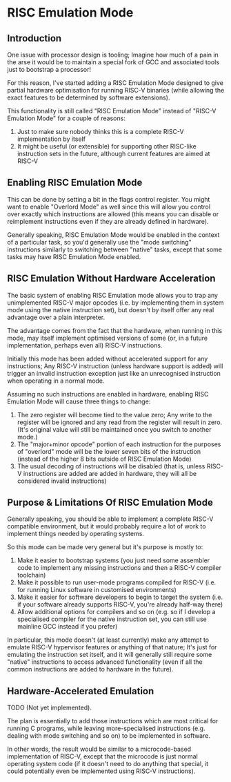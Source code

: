 # RISC Emulation Mode

## Introduction

One issue with processor design is tooling; Imagine how much of a pain in the arse it would be to maintain a special fork of GCC and associated tools just to bootstrap a processor!

For this reason, I've started adding a RISC Emulation Mode designed to give partial hardware optimisation for running RISC-V binaries (while allowing the exact features to be determined by software extensions).

This functionality is still called "RISC Emulation Mode" instead of "RISC-V Emulation Mode" for a couple of reasons:

1. Just to make sure nobody thinks this is a complete RISC-V implementation by itself
2. It might be useful (or extensible) for supporting other RISC-like instruction sets in the future, although current features are aimed at RISC-V

## Enabling RISC Emulation Mode

This can be done by setting a bit in the flags control register. You might want to enable "Overlord Mode" as well since this will allow you control over exactly which instructions are allowed (this means you can disable or reimplement instructions even if they are already defined in hardware).

Generally speaking, RISC Emulation Mode would be enabled in the context of a particular task, so you'd generally use the "mode switching" instructions similarly to switching between "native" tasks, except that some tasks may have RISC Emulation Mode enabled.

## RISC Emulation Without Hardware Acceleration

The basic system of enabling RISC Emulation mode allows you to trap any unimplemented RISC-V major opcodes (i.e. by implementing them in system mode using the native instruction set), but doesn't by itself offer any real advantage over a plain interpreter.

The advantage comes from the fact that the hardware, when running in this mode, may itself implement optimised versions of some (or, in a future implementation, perhaps even all) RISC-V instructions.

Initially this mode has been added without accelerated support for any instructions; Any RISC-V instruction (unless hardware support is added) will trigger an invalid instruction exception just like an unrecognised instruction when operating in a normal mode.

Assuming no such instructions are enabled in hardware, enabling RISC Emulation Mode will cause three things to change:

1. The zero register will become tied to the value zero; Any write to the register will be ignored and any read from the register will result in zero. (It's original value will still be maintained once you switch to another mode.)
2. The "major+minor opcode" portion of each instruction for the purposes of "overlord" mode will be the lower seven bits of the instruction (instead of the higher 8 bits outside of RISC Emulation Mode)
3. The usual decoding of instructions will be disabled (that is, unless RISC-V instructions are added are added in hardware, they will all be considered invalid instructions)

## Purpose & Limitations Of RISC Emulation Mode

Generally speaking, you should be able to implement a complete RISC-V compatible environment, but it would probably require a lot of work to implement things needed by operating systems.

So this mode can be made very general but it's purpose is mostly to:

1. Make it easier to bootstrap systems (you just need some assembler code to implement any missing instructions and then a RISC-V compiler toolchain)
2. Make it possible to run user-mode programs compiled for RISC-V (i.e. for running Linux software in customised environments)
3. Make it easier for software developers to begin to target the system (i.e. if your software already supports RISC-V, you're already half-way there)
4. Allow additional options for compilers and so on (e.g. so if I develop a specialised compiler for the native instruction set, you can still use mainline GCC instead if you prefer)

In particular, this mode doesn't (at least currently) make any attempt to emulate RISC-V hypervisor features or anything of that nature; It's just for emulating the instruction set itself, and it will generally still require some "native" instructions to access advanced functionality (even if all the common instructions are added to hardware in the future).

## Hardware-Accelerated Emulation

TODO (Not yet implemented).

The plan is essentially to add those instructions which are most critical for running C programs, while leaving more-specialised instructions (e.g. dealing with mode switching and so on) to be implemented in software.

In other words, the result would be similar to a microcode-based implementation of RISC-V, except that the microcode is just normal operating system code (if it doesn't need to do anything that special, it could potentially even be implemented using RISC-V instructions).
